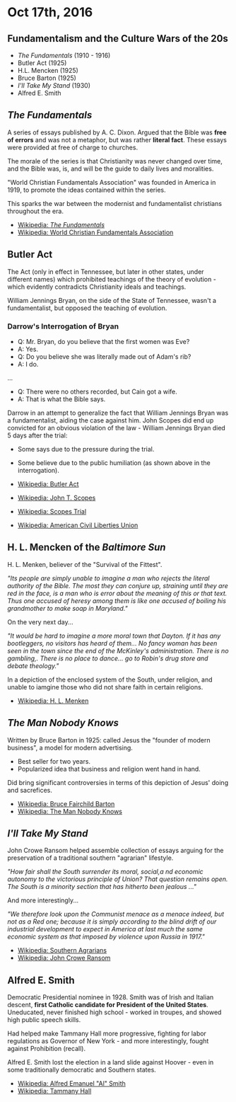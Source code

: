 Oct 17th, 2016
==============

Fundamentalism and the Culture Wars of the 20s
----------------------------------------------

- *The Fundamentals* (1910 - 1916)
- Butler Act (1925)
- H.L. Mencken (1925)
- Bruce Barton (1925)
- *I'll Take My Stand* (1930)
- Alfred E. Smith

*The Fundamentals*
------------------

A series of essays published by A. C. Dixon. Argued that the Bible was **free of errors** and was not a metaphor, but was rather **literal fact**. These essays were provided at free of charge to churches.

The morale of the series is that Christianity was never changed over time, and the Bible was, is, and will be the guide to daily lives and moralities.

"World Christian Fundamentals Association" was founded in America in 1919, to promote the ideas contained within the series.

This sparks the war between the modernist and fundamentalist christians throughout the era.

- [Wikipedia: *The Fundamentals*](https://en.wikipedia.org/wiki/The_Fundamentals)
- [Wikipedia: World Christian Fundamentals Association](https://en.wikipedia.org/wiki/World_Christian_Fundamentals_Association)

Butler Act
----------

The Act (only in effect in Tennessee, but later in other states, under different names) which prohibited teachings of the theory of evolution - which evidently contradicts Christianity ideals and teachings.

William Jennings Bryan, on the side of the State of Tennessee, wasn't a fundamentalist, but opposed the teaching of evolution.

### Darrow's Interrogation of Bryan

- Q: Mr. Bryan, do you believe that the first women was Eve?
- A: Yes.
- Q: Do you believe she was literally made out of Adam's rib?
- A: I do.

...

- Q: There were no others recorded, but Cain got a wife.
- A: That is what the Bible says.

Darrow in an attempt to generalize the fact that William Jennings Bryan was a fundamentalist, aiding the case against him. John Scopes did end up convicted for an obvious violation of the law - William Jennings Bryan died 5 days after the trial:

- Some says due to the pressure during the trial.
- Some believe due to the public humiliation (as shown above in the interrogation).


- [Wikipedia: Butler Act](https://en.wikipedia.org/wiki/Butler_Act)
- [Wikipedia: John T. Scopes](https://en.wikipedia.org/wiki/John_T._Scopes)
- [Wikipedia: Scopes Trial](https://en.wikipedia.org/wiki/Scopes_Trial)
- [Wikipedia: American Civil Liberties Union](https://en.wikipedia.org/wiki/American_Civil_Liberties_Union)


H. L. Mencken of the *Baltimore Sun*
------------------------------------

H. L. Menken, believer of the "Survival of the Fittest".

*"Its people are simply unable to imagine a man who rejects the literal authority of the Bible. The most they can conjure up, straining until they are red in the face, is a man who is error about the meaning of this or that text. Thus one accused of heresy among them is like one accused of boiling his grandmother to make soap in Maryland."*

On the very next day...

*"It would be hard to imagine a more moral town that Dayton. If it has any bootleggers, no visitors has heard of them... No fancy woman has been seen in the town since the end of the McKinley's administration. There is no gambling,. There is no place to dance... go to Robin's drug store and debate theology."*

In a depiction of the enclosed system of the South, under religion, and unable to iamgine those who did not share faith in certain religions.

- [Wikipedia: H. L. Menken](https://en.wikipedia.org/wiki/H._L._Mencken)

*The Man Nobody Knows*
----------------------

Written by Bruce Barton in 1925: called Jesus the "founder of modern business", a model for modern advertising.

- Best seller for two years.
- Popularized idea that business and religion went hand in hand.

Did bring significant controversies in terms of this depiction of Jesus' doing and sacrefices.

- [Wikipedia: Bruce Fairchild Barton](https://en.wikipedia.org/wiki/Bruce_Fairchild_Barton)
- [Wikipedia: The Man Nobody Knows](https://en.wikipedia.org/wiki/The_Man_Nobody_Knows)

*I'll Take My Stand*
--------------------

John Crowe Ransom helped assemble collection of essays arguing for the preservation of a traditional southern "agrarian" lifestyle.

*"How fair shall the South surrender its moral, social,a nd economic autonomy to the victorious principle of Union? That question remains open. The South is a minority section that has hitherto been jealous ..."*

And more interestingly...

*"We therefore look upon the Communist menace as a menace indeed, but not as a Red one; because it is simply according to the blind drift of our industrial development to expect in America at last much the same economic system as that imposed by violence upon Russia in 1917."*

- [Wikipedia: Southern Agrarians](https://en.wikipedia.org/wiki/Southern_Agrarians)
- [Wikipedia: John Crowe Ransom](https://en.wikipedia.org/wiki/John_Crowe_Ransom)

<div class="page-break"></div>

Alfred E. Smith
---------------

Democratic Presidential nominee in 1928. Smith was of Irish and Italian descent, **first Catholic candidate for President of the United States**. Uneducated, never finished high school - worked in troupes, and showed high public speech skills.

Had helped make Tammany Hall more progressive, fighting for labor regulations as Governor of New York - and more interestingly, fought against Prohibition (recall).

Alfred E. Smith lost the election in a land slide against Hoover - even in some traditionally democratic and Southern states.

- [Wikipedia: Alfred Emanuel "Al" Smith](https://en.wikipedia.org/wiki/Al_Smith)
- [Wikipedia: Tammany Hall](https://en.wikipedia.org/wiki/Tammany_Hall)
